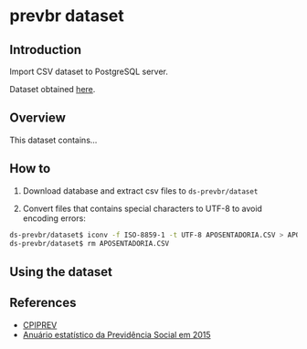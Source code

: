 prevbr dataset
==============

## Introduction
Import CSV dataset to PostgreSQL server.

Dataset obtained [here](https://legis.senado.leg.br/comissoes/docsRecCPI?codcol=2093).

## Overview

This dataset contains...

## How to

1. Download database and extract csv files to `ds-prevbr/dataset`

2. Convert files that contains special characters to UTF-8 to avoid encoding errors:
```bash
ds-prevbr/dataset$ iconv -f ISO-8859-1 -t UTF-8 APOSENTADORIA.CSV > APOSENTADORIA.csv
ds-prevbr/dataset$ rm APOSENTADORIA.CSV
```

## Using the dataset

## References

* [CPIPREV](https://legis.senado.leg.br/comissoes/docsRecCPI?codcol=2093 "DOC090 / Midia 018 and DOC097 e Midia 019") 
* [Anuário estatístico da Previdência Social em 2015](http://www.previdencia.gov.br/wp-content/uploads/2015/08/AEPS-2015-FINAL.pdf)
